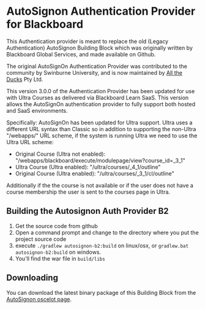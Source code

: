 AutoSignon Authentication Provider for Blackboard
================

This Authentication provider is meant to replace the old (Legacy Authentication) AutoSignon Building Block which was originally written
by Blackboard Global Services, and made available on Github.

The original AutoSignOn Authentication Provider was contributed to the community by Swinburne University, and is now maintained by 
[All the Ducks](https://www.alltheducks.com/) Pty Ltd.

This version 3.0.0 of the Authentication Provider has been updated for use with Ultra Courses as delivered via Blackboard Learn SaaS. This version allows the AutoSignOn authentication provider to fully support both hosted and SaaS environments.

Specifically:
AutoSignOn has been updated for Ultra support. Ultra uses a different URL syntax than Classic so in addition to supporting the non-Ultra "/webapps/" URL scheme, if the system is running Ultra we need to use the Ultra URL scheme:

* Original Course (Ultra not enabled): "/webapps/blackboard/execute/modulepage/view?course\_id=_3_1"
* Ultra Course (Ultra enabled): "/ultra/courses/_4_1/outline"
* Original Course (Ultra enabled): "/ultra/courses/_3_1/cl/outline"

Additionally if the the course is not available or if the user does not have a course membership the user is sent to the courses page in Ultra.


Building the Autosignon Auth Provider B2
-------

1. Get the source code from github
2. Open a command prompt and change to the directory where you put the project source code
3. execute `./gradlew autosignon-b2:build` on linux/osx, or `gradlew.bat autosignon-b2:build` on windows.
4. You'll find the war file in `build/libs`

Downloading
-------
You can download the latest binary package of this Building Block from the [AutoSignon oscelot page](http://projects.oscelot.org/gf/project/autosignon/).